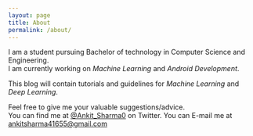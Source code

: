 ```yaml
---
layout: page
title: About
permalink: /about/
---
```


I am a student pursuing Bachelor of technology in Computer Science and Engineering.  
I am currently working on *Machine Learning* and *Android Development*.

This blog will contain tutorials and guidelines for *Machine Learning* and *Deep Learning*.

Feel free to give me your valuable suggestions/advice.  
You can find me at [@Ankit_Sharma0](https://twitter.com/Ankit_Sharma0) on Twitter.
You can E-mail me at [ankitsharma41655@gmail.com](mailt0:ankitsharma41655@gmail.com)

